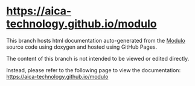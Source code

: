 # https://aica-technology.github.io/modulo

This branch hosts html documentation auto-generated from the [Modulo](https://github.com/aica-technology/modulo) source code
using doxygen and hosted using GitHub Pages.

The content of this branch is not intended to be viewed or edited directly.

Instead, please refer to the following page to view the documentation:
https://aica-technology.github.io/modulo
